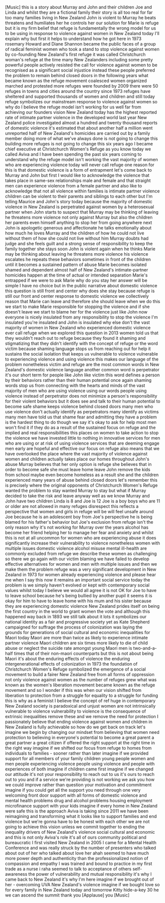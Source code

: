 
[Music]
this is a story about Murray and John
and their children Joe and Linda and
whilst they are a fictional family their
story is all too real for far too many
families living in New Zealand
John is violent to Murray
he beats threatens and humiliates her he
controls her our solution for Marie is
refuge but it is my firm belief that
refuge is fundamentally the wrong model
for us to be using in response to
violence against women in New Zealand
today I&#39;ll explain why but first it
helps to understand how he got here in
1973 rosemary Howard and Diane Shannon
became the public faces of a group of
radical feminist women who took a stand
to stop violence against women by
co-founding New Zealand&#39;s first refuge
it was called Christchurch woman&#39;s
refuge at the time many New Zealanders
including some pretty powerful people
actively resisted the call for violence
against women to be recognised as a
significant social injustice instead
these people preferred the problem to
remain behind closed doors in the
following years what became known as the
refuge movement coalesced women
organized marched and protested more
refuges were founded by 2009 there were
50 refuges in towns and cities around
the country since 1973 refuges have
sheltered and supported thousands of
women and children and still today
refuge symbolizes our mainstream
response to violence against women so
why do I believe the refuge model isn&#39;t
working for us
well far from achieving our founders
vision New Zealand today has the highest
reported rate of intimate partner
violence in the developed world last
year New Zealand police
investigated almost a hundred and twenty
thousand reports of domestic violence
it&#39;s estimated that about another half a
million went unreported half of New
Zealand&#39;s homicides are carried out by a
family member
doing more of what we&#39;ve always done is
not going to change this building more
refuges is not going to change this six
years ago I became chief executive at
Christchurch Women&#39;s Refuge as you know
today we called Aviva and I have been
spending the past six years coming to
understand why the refuge model isn&#39;t
working the vast majority of women who
are experiencing violence today will
never call refuge one reason for this is
that domestic violence is a form of
entrapment let&#39;s come back to Murray and
John but first I would like to
acknowledge the violence that takes
place in same-sex relationships male and
female and that straight men can
experience violence from a female
partner and also like to acknowledge
that not all violence within families is
intimate partner violence children can
be violent to their parents and siblings
to each other but I&#39;m telling Maurice
and John&#39;s story today because the
majority of domestic violence in New
Zealand is perpetrated against women by
a heterosexual partner when John starts
to suspect that Murray may be thinking
of leaving he threatens more violence
not only against Murray but also the
children her parents even himself
anything to stop her from going anywhere
next John is apologetic generous and
affectionate he talks emotionally about
how much he loves Murray and the
children of how he could not live
without them of how she could not live
without him Murray doubts had judge
and she feels guilt and a strong sense
of responsibility to keep the family
together
she stays soon John is violent again
when he thinks Marie may be thinking
about leaving he threatens more violence
his violence escalates he repeats these
behaviors sometimes in front of the
children until it becomes a sustained
pattern of abuse Marie becomes isolated
shamed and dependent almost half of New
Zealand&#39;s intimate-partner homicides
happen at the time of actual or intended
separation Marie&#39;s entrapped if we were
to ask Marie why do you stay her answer
will be simple I have no choice but in
the public narrative about domestic
violence this question is still front
and center why does she stay because
refuge is still our front and center
response to domestic violence we
collectively reason that Marie can leave
and therefore she should leave when we
do this we start to make Marie
responsible for stopping the violence
and if she doesn&#39;t leave we start to
blame her for the violence just like
John now everyone is nicely insulated
from any responsibility to stop the
violence I&#39;m insulated you&#39;re insulated
and John is insulated why else
don&#39;t the vast majority of women in New
Zealand who experienced domestic
violence ever call refuge when we
explored this question in 2013 women
told us that they wouldn&#39;t reach out to
refuge because they found it shaming and
stigmatizing that they didn&#39;t identify
with the concept of refuge or the word
victim because shaming language stops us
from reaching out for help it sustains
the social isolation that keeps us
vulnerable to violence vulnerable to
experiencing violence and using violence
this makes our language
of the problem nonetheless victim and
refuge are the most common words in New
Zealand&#39;s domestic violence language
another common word is perpetrator
it&#39;s our short term for people like John
like victim this word defines a person
by their behaviors rather than their
human potential
once again shaming words stop us from
connecting with the hearts and minds of
the vast majority of men who are using
violence using our words people using
violence instead of perpetrator does not
minimize a person&#39;s responsibility for
their violent behaviors but it does see
and talk to their human potential to
become safe shame keeps violence behind
closed doors many men who use violence
don&#39;t actually identify as perpetrators
many identify as victims many men have
told us that shame fear and admitting
they have a problem is the hardest thing
to do though we say it&#39;s okay to ask for
help most men won&#39;t find it if they do
as a result of the sustained focus on
refuge and the implied and real
responsibilities this places on women to
take action to stop the violence we have
invested little to nothing in innovative
services for men who are using or at
risk of using violence services that are
deeming engage men early are hopeful and
effective our focus on refuge also means
that we have overlooked the place where
the vast majority of violence against
women and children actually takes place
our homes throughout John&#39;s abuse Murray
believes that her only option is refuge
she believes that in order to become
safe she must leave home leave John
remove the kids from
school maybe even become homeless as a
result she and the children experienced
many years of abuse behind closed doors
let&#39;s remember this is precisely where
the original opponents of Christchurch
Women&#39;s Refuge wanted the problem to
stay wanted Murray to stay but what if
Murray decided to take the risk and
leave anyway well as we know Murray and
John have two children
Linda is 8 and Joe is 12 Joe is a boy
boys who are 11 or older are not allowed
in many refuges disrespect this reflects
a perspective that women and girls in
refuge will be will feel unsafe around
Joe because he is an adolescent boy from
Joe&#39;s perspective he is being blamed for
his father&#39;s behavior but Joe&#39;s
exclusion from refuge isn&#39;t the only
reason why it&#39;s not working for Murray
over the years alcohol has become her
friend helping her to manage her fear
and anxiety and whilst this is not at
all uncommon for women who are
experiencing abuse it does significantly
increase their vulnerability to violence
nonetheless women with multiple issues
domestic violence alcohol misuse mental
ill-health are commonly excluded from
refuge we describe these women as
challenging so there we go again with
our victim blaming we have failed to
develop effective alternatives for women
and men with multiple issues and then we
make them the problem refuge was a very
significant development in New Zealand
in 1973 for women already experiencing
violence and please hear me when I say
this now it remains an important social
service today
the problem is we simply haven&#39;t evolved
or kept
with contemporary social values whilst
today I believe we would all agree it is
not OK for Joe to have to leave school
because he&#39;s being bullied by another
pupil it seems it is okay for him to
have to leave home with his mum and his
sister because they are experiencing
domestic violence New Zealand prides
itself on being the first country in the
world to grant women the vote and
although this happened way back in 1893
we still talk about it lots
it symbolizes our national identity as a
fair and progressive society yet as Kate
Shepherd campaigned for suffrage the
process of colonization was laying the
grounds for generations of social
cultural and economic inequalities for
Maori today Maori are more than twice as
likely to experience intimate partner
violence Maori children are six times
more likely to die of child abuse or
neglect the suicide rate amongst young
Maori men is two-and-a-half times that
of their non-maori counterparts but this
is not about being Maori it&#39;s about the
enduring effects of violence the
enduring intergenerational effects of
colonization in 1973 the foundation of
Christchurch Women&#39;s Refuge symbolized
the emergence of a social movement to
build a fairer New Zealand free from all
forms of oppression not only violence
against women as the number of refuges
grew what was known as the women&#39;s
liberation movement became known as the
refuge movement and so I wonder if this
was when our vision shifted from
liberation to protection from a struggle
for equality to a struggle for funding
this is why as a feminist I believe the
concept of ref
huge in contemporary New Zealand society
is paradoxical and unjust women are not
intrinsically vulnerable to violence
vulnerability to violence is the
consequence of extrinsic inequalities
remove these and we remove the need for
protection I passionately believe that
ending violence against women and
children in New Zealand is fully
achievable so how do we get back on
track let&#39;s imagine we begin by changing
our mindset from believing that women
need protection to believing in
everyone&#39;s potential to become a great
parent a great partner a great citizen
if offered the right support at the
right time in the right way
imagine if we shifted our focus from
refuge to homes from individuals to
families - sooner rather than later
imagine if we provided support for all
members of your family children young
people women and men people experiencing
violence people using violence and
people with experiences of both imagine
if children came first imagine if we
changed our attitude it&#39;s not your
responsibility to reach out to us it&#39;s
ours to reach out to you and if a
service we&#39;re providing is not working
we ask you how we could improve rather
than question your motivation and
commitment imagine if you could get all
the support you need through one very
welcoming front door support with all
forms of domestic violence and mental
health problems drug and alcohol
problems housing employment microfinance
support with your kids imagine if every
home in New Zealand were safe this is
the approach Aviva is taking since 2011
we have been reimagining and
transforming what it looks like to
support families
and end violence but we&#39;re gonna have to
be honest with each other we are not
going to achieve this vision unless we
commit together to ending the inequality
drivers of New Zealand&#39;s violence social
cultural and economic and this is not
only Aviva&#39;s role it&#39;s all of ours
community political and bureaucratic I
first visited New Zealand in 2005 I came
for a Mental Health Conference and was
really struck by the number of
presenters who talked about out of her
who talked about love her ahah seemed to
have much more power depth and
authenticity than the professionalized
notion of compassion and empathy I was
trained and bound to practice in my
first trade as a nurse i raha seemed to
talk to acceptance of others
self-awareness the power of
vulnerability and mutual responsibility
it&#39;s why I came back to New Zealand it&#39;s
why I&#39;m here
imagine if we brought out of her -
overcoming UVA New Zealand&#39;s violence
imagine if we bought love so for every
family in New Zealand today and tomorrow
Kitty hide-a-key 30 he we can ascend the
summit thank you
[Applause]
you
[Music]
